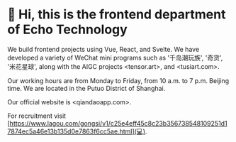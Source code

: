 # 👏 Hi, this is the frontend department of Echo Technology

We build frontend projects using Vue, React, and Svelte. We have developed a variety of WeChat mini programs such as '千岛潮玩族', '奇货', '米花星球', along with the AIGC projects <tensor.art>, and <tusiart.com>.

Our working hours are from Monday to Friday, from 10 a.m. to 7 p.m. Beijing time. We are located in the Putuo District of Shanghai.

Our official website is <qiandaoapp.com>.

For recruitment visit [https://www.lagou.com/gongsi/v1/c25e4eff45c8c23b356738548109251d17874ec5a46e13b135d0e7863f6cc5ae.html](💻).
